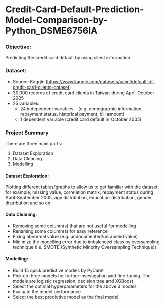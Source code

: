# Credit-Card-Default-Prediction-Model-Comparison-by-Python_DSME6756IA

### Objective: 
Predicting the credit card default by using client information

### Dataset: 
- Source: Kaggle (https://www.kaggle.com/datasets/uciml/default-of-credit-card-clients-dataset)
- 30,000 records of credit card clients in Taiwan during April-October 2005
- 25 variables:
  - 24 independent variables 
  (e.g. demographic information, repayment status, historical payment, bill amount)
  - 1 dependent variable (credit card default in October 2005)

### Project Summary
There are three main parts:
1. Dataset Exploration
2. Data Cleaning
3. Modelling

#### Dataset Exploration:
Plotting different tables/graphs to allow us to get familiar with the dataset, for example, missing value, correlation matrix, repayment status during April-September 2005, age distribution, education distribution, gender distribution and so on.

#### Data Cleaning:
- Removing some column(s) that are not useful for modelling
- Renaming some column(s) for easy reference
- Fixing abnormal value (e.g. undocumented/unlabeled value)
- Minimize the modelling error due to imbalanced class by oversampling technique (i.e. SMOTE (Synthetic Minority Oversampling Technique))

#### Modelling:
- Build 15 quick predictive models by PyCaret
- Pick up three models for further investigation and fine-tuning. The models are logistic regression, decision tree and XGBoost
- Select the optimal hyperparameters for the above 3 models
- Evaluate the model performance
- Select the best predictive model as the final model


